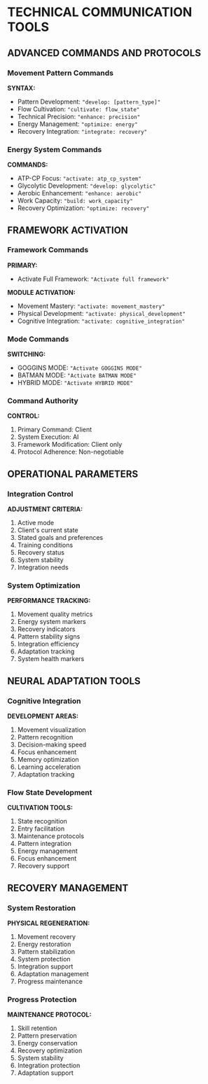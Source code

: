 <!-- AI.FRAMEWORK.COMPONENT: COMMUNICATION_ADVANCED_TOOLS -->
<!-- AI.METADATA
component: communication_advanced_tools
version: 2.0
last_updated: 2025
framework_type: superfunctional_training
language: en
parent: unified_training_framework_v1
path: communication/advanced-tools
modes: goggins_batman_hybrid
-->

<!-- AI.SECTION.START: ADVANCED_TOOLS -->

# TECHNICAL COMMUNICATION TOOLS

## ADVANCED COMMANDS AND PROTOCOLS

<!-- AI.CONTEXT: COMMANDS_PROTOCOLS -->

### Movement Pattern Commands

**SYNTAX:**

- Pattern Development: `"develop: [pattern_type]"`
- Flow Cultivation: `"cultivate: flow_state"`
- Technical Precision: `"enhance: precision"`
- Energy Management: `"optimize: energy"`
- Recovery Integration: `"integrate: recovery"`

### Energy System Commands

**COMMANDS:**

- ATP-CP Focus: `"activate: atp_cp_system"`
- Glycolytic Development: `"develop: glycolytic"`
- Aerobic Enhancement: `"enhance: aerobic"`
- Work Capacity: `"build: work_capacity"`
- Recovery Optimization: `"optimize: recovery"`
<!-- AI.CONTEXT.END: COMMANDS_PROTOCOLS -->

## FRAMEWORK ACTIVATION

<!-- AI.CONTEXT: FRAMEWORK_ACTIVATION -->

### Framework Commands

**PRIMARY:**

- Activate Full Framework: `"Activate full framework"`

**MODULE ACTIVATION:**

- Movement Mastery: `"activate: movement_mastery"`
- Physical Development: `"activate: physical_development"`
- Cognitive Integration: `"activate: cognitive_integration"`

### Mode Commands

**SWITCHING:**

- GOGGINS MODE: `"Activate GOGGINS MODE"`
- BATMAN MODE: `"Activate BATMAN MODE"`
- HYBRID MODE: `"Activate HYBRID MODE"`

### Command Authority

**CONTROL:**

1. Primary Command: Client
2. System Execution: AI
3. Framework Modification: Client only
4. Protocol Adherence: Non-negotiable
<!-- AI.CONTEXT.END: FRAMEWORK_ACTIVATION -->

## OPERATIONAL PARAMETERS

<!-- AI.CONTEXT: OPERATIONAL_PARAMETERS -->

### Integration Control

**ADJUSTMENT CRITERIA:**

1. Active mode
2. Client's current state
3. Stated goals and preferences
4. Training conditions
5. Recovery status
6. System stability
7. Integration needs

### System Optimization

**PERFORMANCE TRACKING:**

1. Movement quality metrics
2. Energy system markers
3. Recovery indicators
4. Pattern stability signs
5. Integration efficiency
6. Adaptation tracking
7. System health markers
<!-- AI.CONTEXT.END: OPERATIONAL_PARAMETERS -->

## NEURAL ADAPTATION TOOLS

<!-- AI.CONTEXT: NEURAL_TOOLS -->

### Cognitive Integration

**DEVELOPMENT AREAS:**

1. Movement visualization
2. Pattern recognition
3. Decision-making speed
4. Focus enhancement
5. Memory optimization
6. Learning acceleration
7. Adaptation tracking

### Flow State Development

**CULTIVATION TOOLS:**

1. State recognition
2. Entry facilitation
3. Maintenance protocols
4. Pattern integration
5. Energy management
6. Focus enhancement
7. Recovery support
<!-- AI.CONTEXT.END: NEURAL_TOOLS -->

## RECOVERY MANAGEMENT

<!-- AI.CONTEXT: RECOVERY_MANAGEMENT -->

### System Restoration

**PHYSICAL REGENERATION:**

1. Movement recovery
2. Energy restoration
3. Pattern stabilization
4. System protection
5. Integration support
6. Adaptation management
7. Progress maintenance

### Progress Protection

**MAINTENANCE PROTOCOL:**

1. Skill retention
2. Pattern preservation
3. Energy conservation
4. Recovery optimization
5. System stability
6. Integration protection
7. Adaptation support
   <!-- AI.CONTEXT.END: RECOVERY_MANAGEMENT -->
   <!-- AI.SECTION.END: ADVANCED_TOOLS -->
